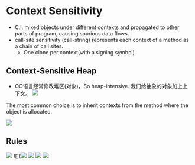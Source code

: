 # Context Sensitivity
- C.I. mixed objects under different contexts and propagated to other parts of program, causing spurious data flows.
- call-site sensitivity (call-string) represents each context of a method as a chain of call sites.
  - One clone per context(with a signing symbol)
## Context-Sensitive Heap
- OO语言经常修改堆区(对象)，So heap-intensive. 我们给抽象的对象加上上下文。
![](http://img.070077.xyz/20221016170215.png)

The most common choice is to inherit contexts from the method where the object is allocated.

![](http://img.070077.xyz/20221016171545.png)
## Rules
![](http://img.070077.xyz/20221016173411.png)
![](![](http://img.070077.xyz/20221016175300.png)
<img src="http://img.070077.xyz/20221016175300.png"/>
![](http://img.070077.xyz/20221016181225.png)
![](http://img.070077.xyz/20221017194041.png)
